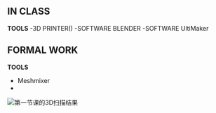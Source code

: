 ## IN CLASS


**TOOLS**
-3D PRINTER()
-SOFTWARE BLENDER
-SOFTWARE UltiMaker

## FORMAL WORK


**TOOLS**
- Meshmixer
- 

![第一节课的3D扫描结果](https://github.com/你的用户名/你的仓库名/raw/main/images/扫描图.jpg)
